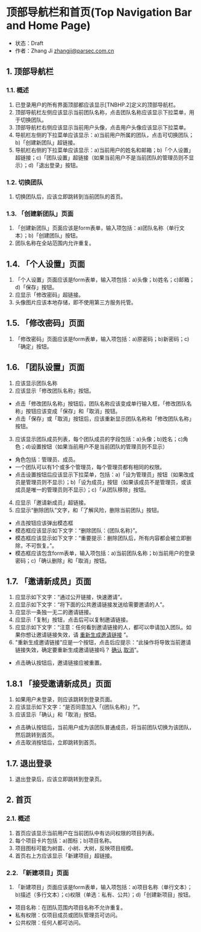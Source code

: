 # 顶部导航栏和首页(Top Navigation Bar and Home Page)
- 状态：Draft
- 作者：Zhang Ji zhangji@parsec.com.cn

## 1. 顶部导航栏
### 1.1. 概述
1. 已登录用户的所有界面顶部都应该显示[TNBHP.2]定义的顶部导航栏。
2. 顶部导航栏左侧应该显示当前团队名称，点击团队名称应该显示下拉菜单，用于切换团队。
3. 顶部导航栏右侧应该显示当前用户头像，点击用户头像应该显示下拉菜单。
4. 导航栏左侧的下拉菜单应该显示：a)当前用户所属的团队，点击可切换团队；b)「创建新团队」超链接。
5. 导航栏右侧的下拉菜单应该显示：a)当前用户的姓名和邮箱；b)「个人设置」超链接；c)「团队设置」超链接（如果当前用户不是当前团队的管理员则不显示）；d)「退出登录」按钮。

### 1.2. 切换团队
1. 切换团队后，应该立即跳转到当前团队的首页。

### 1.3. 「创建新团队」页面
1. 「创建新团队」页面应该是form表单，输入项包括：a)团队名称（单行文本）；b)「创建团队」按钮。
2. 团队名称在全站范围内允许重复。

## 1.4. 「个人设置」页面
1. 「个人设置」页面应该是form表单，输入项包括：a)头像；b)姓名；c)邮箱；d)「保存」按钮。
2. 应显示「修改密码」超链接。
3. 头像图片应该本地存储，即不使用第三方服务托管。

## 1.5. 「修改密码」页面
1. 「修改密码」页面应该是form表单，输入项包括：a)原密码；b)新密码；c)「确定」按钮。

## 1.6. 「团队设置」页面
1. 应该显示团队名称
2. 应该显示「修改团队名称」按钮。
  * 点击「修改团队名称」按钮后，团队名称应该变成单行输入框，「修改团队名称」按钮应该变成「保存」和「取消」按钮。
  * 点击「保存」或「取消」按钮后，应该重新显示团队名称和「修改团队名称」按钮。
3. 应该显示团队成员列表，每个团队成员的字段包括：a)头像；b)姓名；c)角色；d)设置按钮（如果当前用户不是当前团队的管理员则不显示）
  * 角色包括：管理员、成员。
  * 一个团队可以有1个或多个管理员，每个管理员都有相同的权限。
  * 点击设置按钮后应该显示下拉菜单，包括：a)「设为管理员」按钮（如果改成员是管理员则不显示）；b)「设为成员」按钮（如果该成员不是管理员，或该成员是唯一的管理员则不显示）；c)「从团队移除」按钮。
4. 应显示「邀请新成员」超链接。
5. 应显示“删除团队”文字，和「了解风险，删除当前团队」按钮。
  * 点击按钮应该弹出模态框
  * 模态框应该显示如下文字：“删除团队：{团队名称}”。
  * 模态框应该显示如下文字：“重要提示：删除团队后，所有内容都会被立即删除，不可恢复。”。
  * 模态框应该包含form表单，输入项包括：a)当前团队名称；b)当前用户的登录密码；c)「确认删除」和「取消」按钮。

## 1.7. 「邀请新成员」页面
1. 应显示如下文字：“通过公开链接，快速邀请”。
2. 应显示如下文字：“将下面的公共邀请链接发送给需要邀请的人”。
3. 应显示一条独一无二的邀请链接。
4. 应显示「复制」按钮，点击后可以复制邀请链接。
5. 应显示如下文字：“注意：任何看到邀请链接的人，都可以申请加入团队。如果你想让邀请链接失效，请 <u>重新生成邀请链接</u> ”。
6. "重新生成邀请链接"应是一个按钮，点击后应提示：“此操作将导致当前邀请链接失效，确定要重新生成邀请链接吗？ <u>确认</u> <u>取消</u>”。
  * 点击确认按钮后，邀请链接应被重置。

## 1.8.1 「接受邀请新成员」页面
1. 如果用户未登录，则应该跳转到登录页面。
2. 应该显示如下文字：“是否同意加入「{团队名称}」?”。
3. 应该显示「确认」和「取消」按钮。
  * 点击确认按钮后，当前用户成为该团队普通成员，将当前团队切换为该团队，然后跳转到首页。
  * 点击取消按钮后，立即跳转到首页。

## 1.7. 退出登录
1. 退出登录后，应该立即跳转到登录页。

## 2. 首页
### 2.1. 概述
1. 首页应该显示当前用户在当前团队中有访问权限的项目列表。
2. 每个项目卡片包括：a)图标；b)项目名称。
3. 项目图标可能为树苗、小树、大树，反映项目规模。
4. 首页右上方应该显示「新建项目」超链接。

### 2.2. 「新建项目」页面
1. 「新建项目」页面应该是form表单，输入项包括：a)项目名称（单行文本）；b)描述（多行文本）；c)权限（单选：私有、公共）；d)「创建新项目」按钮。
  * 项目名称：在团队范围内项目名称不允许重复。
  * 私有权限：仅项目成员或团队管理员可访问。
  * 公共权限：任何人都可访问。

